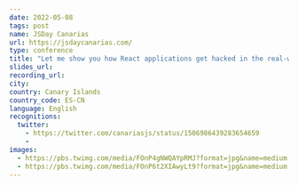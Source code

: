 ```yaml
---
date: 2022-05-08
tags: post
name: JSDay Canarias
url: https://jsdaycanarias.com/
type: conference
title: "Let me show you how React applications get hacked in the real-world"
slides_url:
recording_url:
city: 
country: Canary Islands
country_code: ES-CN
language: English
recognitions:
  twitter:
    - https://twitter.com/canariasjs/status/1506986439283654659
    - 
images:
  - https://pbs.twimg.com/media/FOnP4gNWQAYpRMJ?format=jpg&name=medium
  - https://pbs.twimg.com/media/FOnP6t2XIAwyLt9?format=jpg&name=medium
---
```

